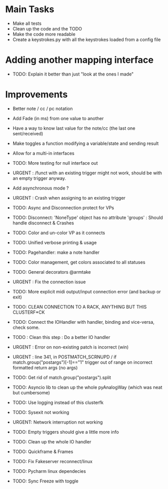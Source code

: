 # Main Tasks
* Make all tests
* Clean up the code and the TODO
* Make the code more readable
* Create a keystrokes.py with all the keystrokes loaded from a config file

# Adding another mapping interface
* TODO: Explain it better than just "look at the ones I made"

# Improvements
* Better note / cc / pc notation
* Add Fade (in ms) from one value to another
* Have a way to know last value for the note/cc (the last one sent/received)
* Make toggles a function modifying a variable/state and sending result
* Allow for a multi-in interfaces
* TODO: More testing for null interface out
* URGENT : /funct with an existing trigger might not work, should be with an empty trigger anyway.
* Add asynchronous mode ?
* URGENT : Crash when assigning to an existing trigger
* TODO: Async and Disconnection protect for VPs
* TODO: Disconnect: 'NoneType' object has no attribute 'groups' : Should handle disconnect & Crashes
* TODO: Color and un-color VP as it connects
* TODO: Unified verbose printing & usage

* TODO: Pagehandler: make a note handler
* TODO: Color management, get colors associated to all statuses
* TODO: General decorators @armtake

* URGENT : Fix the connection issue
* TODO: More explicit midi output/input connection error (and backup or exit)
* TODO: CLEAN CONNECTION TO A RACK, ANYTHING BUT THIS CLUSTERF*CK
* TODO: Connect the IOHandler with handler, binding and vice-versa, check some.
* TODO : Clean this step : Do a better IO handler
* URGENT : Error on non-existing patch is incorrect (win)
* URGENT : line 341, in POSTMATCH_SCRNUPD /  if match.group("postargs")[-1]=="1" trigger out of range on incorrect formatted return args (no args)
* TODO: Get rid of match.group("postargs").split
* TODO: Asyncio lib to clean up the whole pyAnalogWay (which was neat but cumbersome)
* TODO: Use logging instead of this clusterfk
* TODO: Sysexit not working
* URGENT: Network interruption not working
* TODO: Empty triggers should give a little more info
* TODO: Clean up the whole IO handler
* TODO: Quickframe & Frames
* TODO: Fix Fakeserver reconnect/linux
* TODO: Pycharm linux dependecies
* TODO: Sync Freeze with toggle
